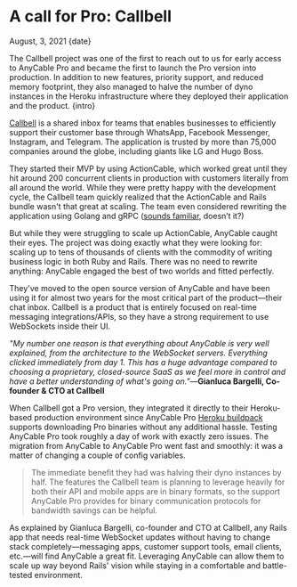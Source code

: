 # A call for Pro: Callbell

August, 3, 2021
{date}

The Callbell project was one of the first to reach out to us for early access to AnyCable Pro and became the first to launch the Pro version into production. In addition to new features, priority support, and reduced memory footprint, they also managed to halve the number of dyno instances in the Heroku infrastructure where they deployed their application and the product.
{intro}

<div class="divider"></div>

[Callbell][] is a shared inbox for teams that enables businesses to efficiently support their customer base through WhatsApp, Facebook Messenger, Instagram, and Telegram. The application is trusted by more than 75,000 companies around the globe, including giants like LG and Hugo Boss.

They started their MVP by using ActionCable, which worked great until they hit around 200 concurrent clients in production with customers literally from all around the world. While they were pretty happy with the development cycle, the Callbell team quickly realized that the ActionCable and Rails bundle wasn't that great at scaling. The team even considered rewriting the application using Golang and gRPC ([sounds familiar][anycable-post], doesn’t it?)

But while they were struggling to scale up ActionCable, AnyCable caught their eyes. The project was doing exactly what they were looking for: scaling up to tens of thousands of clients with the commodity of writing business logic in both Ruby and Rails. There was no need to rewrite anything: AnyCable engaged the best of two worlds and fitted perfectly.

They've moved to the open source version of AnyCable and have been using it for almost two years for the most critical part of the product—their chat inbox. Callbell is a product that is entirely focused on real-time messaging integrations/APIs, so they have a strong requirement to use WebSockets inside their UI.

_"My number one reason is that everything about AnyCable is very well explained, from the architecture to the WebSocket servers. Everything clicked immediately from day 1. This has a huge advantage compared to choosing a proprietary, closed-source SaaS as we feel more in control and have a better understanding of what's going on."_—**Gianluca Bargelli, Co-founder & CTO at Callbell**

When Callbell got a Pro version, they integrated it directly to their Heroku-based production environment since AnyCable Pro [Heroku buildpack][buildpack] supports downloading Pro binaries without any additional hassle. Testing AnyCable Pro took roughly a day of work with exactly zero issues. The migration from AnyCable to AnyCable Pro went fast and smoothly: it was a matter of changing a couple of config variables.

> The immediate benefit they had was halving their dyno instances by half. The features the Callbell team is planning to leverage heavily for both their API and mobile apps are in binary formats, so the support AnyCable Pro provides for binary communication protocols for bandwidth savings can be helpful.

As explained by Gianluca Bargelli, co-founder and CTO at Callbell, any Rails app that needs real-time WebSocket updates without having to change stack completely—messaging apps, customer support tools, email clients, etc.—will find AnyCable a great fit. Leveraging AnyCable can allow them to scale up way beyond Rails' vision while staying in a comfortable and battle-tested environment.

[Callbell]: https://www.callbell.eu/
[anycable-post]: https://evilmartians.com/chronicles/anycable-actioncable-on-steroids
[buildpack]: https://github.com/anycable/heroku-anycable-go
